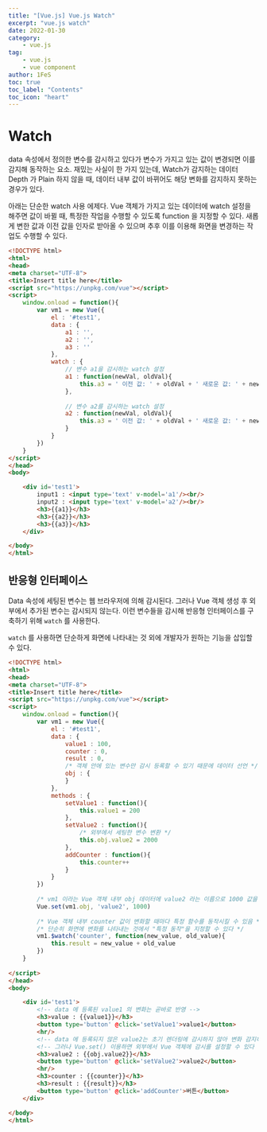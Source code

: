 ```yaml
---
title: "[Vue.js] Vue.js Watch"
excerpt: "vue.js watch"
date: 2022-01-30
category:
    - vue.js
tag:
    - vue.js
    - vue component
author: 1FeS
toc: true
toc_label: "Contents"
toc_icon: "heart"
---
```


# Watch

data 속성에서 정의한 변수를 감시하고 있다가 변수가 가지고 있는 값이 변경되면 이를 감지해 동작하는 요소. 재밌는 사실이 한 가지 있는데, Watch가 감지하는 데이터 Depth 가 Plain 하지 않을 때, 데이터 내부 값이 바뀌어도 해당 변화를 감지하지 못하는 경우가 있다.

아래는 단순한 watch 사용 에제다. Vue 객체가 가지고 있는 데이터에 watch 설정을 해주면 값이 바뀔 때, 특정한 작업을 수행할 수 있도록 function 을 지정할 수 있다. 새롭게 변한 값과 이전 값을 인자로 받아올 수 있으며 추후 이를 이용해 화면을 변경하는 작업도 수행할 수 있다.

```html
<!DOCTYPE html>
<html>
<head>
<meta charset="UTF-8">
<title>Insert title here</title>
<script src="https://unpkg.com/vue"></script>
<script>
	window.onload = function(){
		var vm1 = new Vue({
			el : '#test1',
			data : {
				a1 : '',
				a2 : '',
				a3 : ''
			},
			watch : {
				// 변수 a1을 감시하는 watch 설정
				a1 : function(newVal, oldVal){
					this.a3 = ' 이전 값: ' + oldVal + ' 새로운 값: ' + newVal
				},
				
				// 변수 a2를 감시하는 watch 설정
				a2 : function(newVal, oldVal){
					this.a3 = ' 이전 값: ' + oldVal + ' 새로운 값: ' + newVal
				}
			}
		})
	}
</script>
</head>
<body>

	<div id='test1'>
		input1 : <input type='text' v-model='a1'/><br/>
		input2 : <input type='text' v-model='a2'/><br/>
		<h3>{{a1}}</h3>
		<h3>{{a2}}</h3>
		<h3>{{a3}}</h3>
	</div>

</body>
</html>
```

## 반응형 인터페이스

Data 속성에 세팅된 변수는 웹 브라우저에 의해 감시된다. 그러나 Vue 객체 생성 후 외부에서 추가된 변수는 감시되지 않는다. 이런 변수들을 감시해 반응형 인터페이스를 구축하기 위해 `watch` 를 사용한다.

`watch` 를 사용하면 단순하게 화면에 나타내는 것 외에 개발자가 원하는 기능을 삽입할 수 있다.

```html
<!DOCTYPE html>
<html>
<head>
<meta charset="UTF-8">
<title>Insert title here</title>
<script src="https://unpkg.com/vue"></script>
<script>
	window.onload = function(){
		var vm1 = new Vue({
			el : '#test1',
			data : {
				value1 : 100,
				counter : 0,
				result : 0,
				/* 객체 안에 있는 변수만 감시 등록할 수 있기 때문에 데이터 선언 */
				obj : {
				}
			},
			methods : {
				setValue1 : function(){
					this.value1 = 200
				},
				setValue2 : function(){
					/* 외부에서 세팅한 변수 변환 */
					this.obj.value2 = 2000
				},
				addCounter : function(){
					this.counter++
				}
			}
		})
		
		/* vm1 이라는 Vue 객체 내부 obj 데이터에 value2 라는 이름으로 1000 값을 세팅 */
		Vue.set(vm1.obj, 'value2', 1000)
		
		/* Vue 객체 내부 counter 값이 변화할 때마다 특정 함수를 동작시킬 수 있음 */
		/* 단순히 화면에 변화를 나타내는 것에서 "특정 동작"을 지정할 수 있다 */
		vm1.$watch('counter', function(new_value, old_value){
			this.result = new_value + old_value
		})
	}
	
</script>
</head>
<body>

	<div id='test1'>
		<!-- data 에 등록된 value1 의 변화는 곧바로 반영 -->
		<h3>value : {{value1}}</h3>
		<button type='button' @click='setValue1'>value1</button>
		<hr/>
		<!-- data 에 등록되지 않은 value2는 초기 렌더링에 감시하지 않아 변화 감지하지 않음 -->
		<!-- 그러나 Vue.set() 이용하면 외부에서 Vue 객체에 감시를 설정할 수 있다 -->
		<h3>value2 : {{obj.value2}}</h3>
		<button type='button' @click='setValue2'>value2</button>
		<hr/>
		<h3>counter : {{counter}}</h3>
		<h3>result : {{result}}</h3>
		<button type='button' @click='addCounter'>버튼</button>
	</div>

</body>
</html>
```